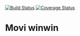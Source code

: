 [![Build Status](https://travis-ci.org/Poli\Tarjeta/Movi.svg?branch=master)](https://travis-ci.org/Poli\Tarjeta/Movi)
[![Coverage Status](https://coveralls.io/repos/Poli\Tarjeta/Movi/badge.svg?branch=master&service=github)](https://coveralls.io/github/Poli\Tarjeta/Movi?branch=master)

# Movi winwin
